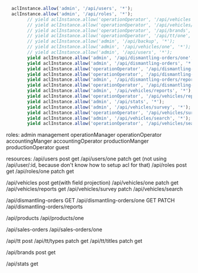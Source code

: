 
```javascript
  aclInstance.allow('admin', '/api/users', '*');
  aclInstance.allow('admin', '/api/roles', '*');
        // yield aclInstance.allow('operationOperator', '/api/vehicles', ['get', 'post']);
        // yield aclInstance.allow('operationOperator', '/api/vehicles/one', ['get', 'patch']);
        // yield aclInstance.allow('operationOperator', '/api/brands', ['get', 'post']);
        // yield aclInstance.allow('operationOperator', '/api/tt/one', ['get']);
        // yield aclInstance.allow('admin', '/api/backup', '*');
        // yield aclInstance.allow('admin', '/api/vehicles/one', '*');
        // yield aclInstance.allow('admin', '/api/users', '*');
        yield aclInstance.allow('admin', '/api/dismantling-orders/one', '*');
        yield aclInstance.allow('admin', '/api/dismantling-orders', '*');
        yield aclInstance.allow('operationOperator', '/api/dismantling-orders/one', ['get', 'patch']);
        yield aclInstance.allow('operationOperator', '/api/dismantling-orders', ['get']);
        yield aclInstance.allow('admin', '/api/dismantling-orders/reports', '*');
        yield aclInstance.allow('operationOperator', '/api/dismantling-orders/reports', ['get']);
        yield aclInstance.allow('admin', '/api/vehicles/reports', '*');
        yield aclInstance.allow('operationOperator', '/api/vehicles/reports', ['get']);
        yield aclInstance.allow('admin', '/api/stats', '*');
        yield aclInstance.allow('admin', '/api/vehicles/survey', '*');
        yield aclInstance.allow('operationOperator', '/api/vehicles/survey', ['patch']);
        yield aclInstance.allow('admin', '/api/vehicles/search', '*');
        yield aclInstance.allow('operationOperator', '/api/vehicles/search', ['get']);


```


roles:
admin
management
operationManager
operationOperator
accountingManger
accountingOperator
productionManger
productionOperator
guest


resources:
/api/users post get
/api/users/one patch get (not using /api/user/:id, because don't know how to setup acl for that)
/api/roles post get
/api/roles/one patch get

/api/vehicles post get(with field projection)
/api/vehicles/one patch get
/api/vehicles/reports get
/api/vehicles/survey patch
/api/vehicles/search

/api/dismantling-orders GET
/api/dismantling-orders/one GET PATCH
/api/dismantling-orders/reports

/api/products
/api/products/one

/api/sales-orders
/api/sales-orders/one

/api/tt post
/api/tt/types patch get
/api/tt/titles patch get

/api/brands post get

/api/stats get